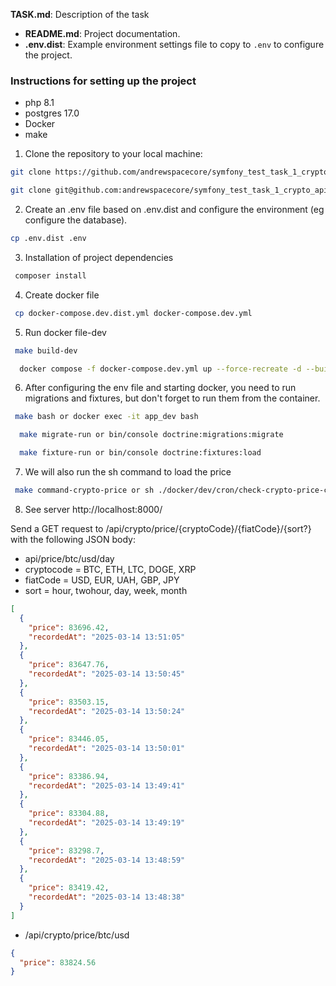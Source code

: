 **TASK.md**: Description of the task
- **README.md**: Project documentation.
- **.env.dist**:
  Example environment settings file to copy to `.env` to configure the project.

### Instructions for setting up the project
- php 8.1
- postgres 17.0
- Docker 
- make

1. Clone the repository to your local machine:
```bash
git clone https://github.com/andrewspacecore/symfony_test_task_1_crypto_api.git
```
 ```bash
git clone git@github.com:andrewspacecore/symfony_test_task_1_crypto_api.git
```
2. Create an .env file based on .env.dist and configure the environment (eg configure the database).
 ```bash
cp .env.dist .env
 ```
3. Installation of project dependencies
 ```bash
  composer install
 ```
4. Create docker file
 ```bash
  cp docker-compose.dev.dist.yml docker-compose.dev.yml
 ```
5. Run docker file-dev
 ```bash
  make build-dev
 ```
```bash
  docker compose -f docker-compose.dev.yml up --force-recreate -d --build
 ```
6. After configuring the env file and starting docker, you need to run migrations and fixtures, but don't forget to run them from the container.
 ```bash
  make bash or docker exec -it app_dev bash
 ```
```bash
  make migrate-run or bin/console doctrine:migrations:migrate
 ```
```bash
  make fixture-run or bin/console doctrine:fixtures:load
 ```
7. We will also run the sh command to load the price
 ```bash
  make command-crypto-price or sh ./docker/dev/cron/check-crypto-price-command.sh
 ```
8. See server http://localhost:8000/

Send a GET request to /api/crypto/price/{cryptoCode}/{fiatCode}/{sort?} with the following JSON body:
- api/price/btc/usd/day
- cryptocode = BTC, ETH, LTC, DOGE, XRP
- fiatCode = USD, EUR, UAH, GBP, JPY
- sort = hour, twohour, day, week, month

```json
[
  {
    "price": 83696.42,
    "recordedAt": "2025-03-14 13:51:05"
  },
  {
    "price": 83647.76,
    "recordedAt": "2025-03-14 13:50:45"
  },
  {
    "price": 83503.15,
    "recordedAt": "2025-03-14 13:50:24"
  },
  {
    "price": 83446.05,
    "recordedAt": "2025-03-14 13:50:01"
  },
  {
    "price": 83386.94,
    "recordedAt": "2025-03-14 13:49:41"
  },
  {
    "price": 83304.88,
    "recordedAt": "2025-03-14 13:49:19"
  },
  {
    "price": 83298.7,
    "recordedAt": "2025-03-14 13:48:59"
  },
  {
    "price": 83419.42,
    "recordedAt": "2025-03-14 13:48:38"
  }
]
```
- /api/crypto/price/btc/usd
```json
{
  "price": 83824.56
}
```